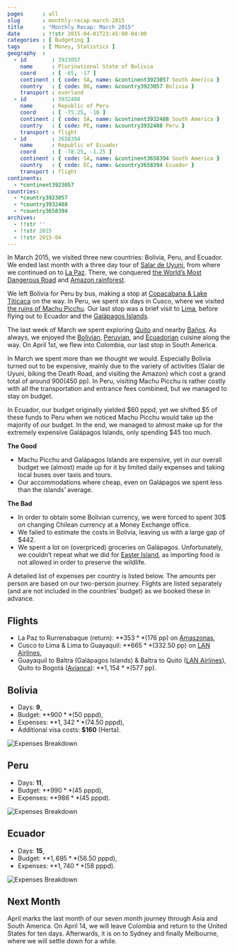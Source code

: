 ```yaml
---
pages      : all
slug       : monthly-recap-march-2015
title      : "Monthly Recap: March 2015"
date       : !!str 2015-04-01T23:45:00-04:00
categories : [ Budgeting ]
tags       : [ Money, Statistics ]
geography  :
  - id        : 3923057
    name      : Plurinational State of Bolivia
    coord     : [ -65, -17 ]
    continent : { code: SA, name: &continent3923057 South America }
    country   : { code: BO, name: &country3923057 Bolivia }
    transport : overland
  - id        : 3932488
    name      : Republic of Peru
    coord     : [ -75.25, -10 ]
    continent : { code: SA, name: &continent3932488 South America }
    country   : { code: PE, name: &country3932488 Peru }
    transport : flight
  - id        : 3658394
    name      : Republic of Ecuador
    coord     : [ -78.25, -1.25 ]
    continent : { code: SA, name: &continent3658394 South America }
    country   : { code: EC, name: &country3658394 Ecuador }
    transport : flight
continents:
  - *continent3923057
countries:
  - *country3923057
  - *country3932488
  - *country3658394
archives:
  - !!str ''
  - !!str 2015
  - !!str 2015-04
---
```


In March 2015, we visited three new countries: Bolivia, Peru, and Ecuador. We ended last month with a three day tour of [Salar de Uyuni](/blog/surreal-salar-de-uyuni.html), from where we continued on to [La Paz](/blog/la-paz-the-worlds-highest-capital-city.html). There, we conquered [the World’s Most Dangerous Road](/blog/biking-the-worlds-most-dangerous-road.html) and [Amazon rainforest](/blog/the-bolivian-amazon.html).

We left Bolivia for Peru by bus, making a stop at [Copacabana & Lake Titicaca](/blog/copacabana-and-lake-titicaca-en-route-to-peru.html) on the way. In Peru, we spent six days in Cusco, where we visited [the ruins of Machu Picchu](/blog/the-ruins-of-machu-picchu.html). Our last stop was a brief visit to [Lima](/blog/old-and-new-lima.html), before flying out to Ecuador and the [Galápagos Islands](/blog/wildlife-on-the-galapagos.html).

The last week of March we spent exploring [Quito](/blog/equatorial-quito.html) and nearby [Baños](/blog/swinging-banos.html). As always, we enjoyed the [Bolivian](/blog/bolivia-potato-empire.html), [Peruvian](/blog/beyond-ceviche.html), and [Ecuadorian](/blog/ecuadorian-cuisine.html) cuisine along the way. On April 1st, we flew into Colombia, our last stop in South America.

In March we spent more than we thought we would. Especially Bolivia turned out to be expensive, mainly due to the variety of activities (Salar de Uyuni, biking the Death Road, and visiting the Amazon) which cost a grand total of around $900 ($450 pp). In Peru, visiting Machu Picchu is rather costly with all the transportation and entrance fees combined, but we managed to stay on budget.

In Ecuador, our budget originally yielded $60 pppd, yet we shifted $5 of these funds to Peru when we noticed Machu Picchu would take up the majority of our budget. In the end, we managed to almost make up for the extremely expensive Galápagos Islands, only spending $45 too much.

**The Good**
* Machu Picchu and Galápagos Islands are expensive, yet in our overall budget we (almost) made up for it by limited daily expenses and taking local buses over taxis and tours.
* Our accommodations where cheap, even on Galápagos we spent less than the islands’ average.

**The Bad**
* In order to obtain some Bolivian currency, we were forced to spent 30$ on changing Chilean currency at a Money Exchange office.
* We failed to estimate the costs in Bolivia, leaving us with a large gap of $442.
* We spent a lot on (overpriced) groceries on Galápagos. Unfortunately, we couldn’t repeat what we did for [Easter Island](/blog/the-next-extreme.html), as importing food is not allowed in order to preserve the wildlife.

A detailed list of expenses per country is listed below. The amounts per person are based on our two-person journey. Flights are listed separately (and are not included in the countries’ budget) as we booked these in advance.

## Flights
* La Paz to Rurrenabaque (return): **$353** ($176 pp) on [Amaszonas](http://www.amaszonas.com/),
* Cusco to Lima & Lima to Guayaquil: **$665** ($332.50 pp) on [LAN Airlines](http://www.lan.com/),
* Guayaquil to Baltra (Galápagos Islands) & Baltra to Quito ([LAN Airlines](http://www.lan.com/)), Quito to Bogotá ([Avianca](http://www.avianca.com/)): **$1,154** ($577 pp).

## Bolivia
* Days: **9**,
* Budget: **$900** ($50 pppd),
* Expenses: **$1,342** ($74.50 pppd),
* Additional visa costs: **$160** (Herta).

<span class="img-thumbnail">![Expenses Breakdown](/images/budget-bolivia.png)</span>

## Peru
* Days: **11**,
* Budget: **$990** ($45 pppd),
* Expenses: **$986** ($45 pppd).

<span class="img-thumbnail">![Expenses Breakdown](/images/budget-peru.png)</span>

## Ecuador
* Days: **15**,
* Budget: **$1,695** ($56.50 pppd),
* Expenses: **$1,740** ($58 pppd).

<span class="img-thumbnail">![Expenses Breakdown](/images/budget-ecuador.png)</span>

## Next Month
April marks the last month of our seven month journey through Asia and South America. On April 14, we will leave Colombia and return to the United States for ten days. Afterwards, it is on to Sydney and finally Melbourne, where we will settle down for a while.